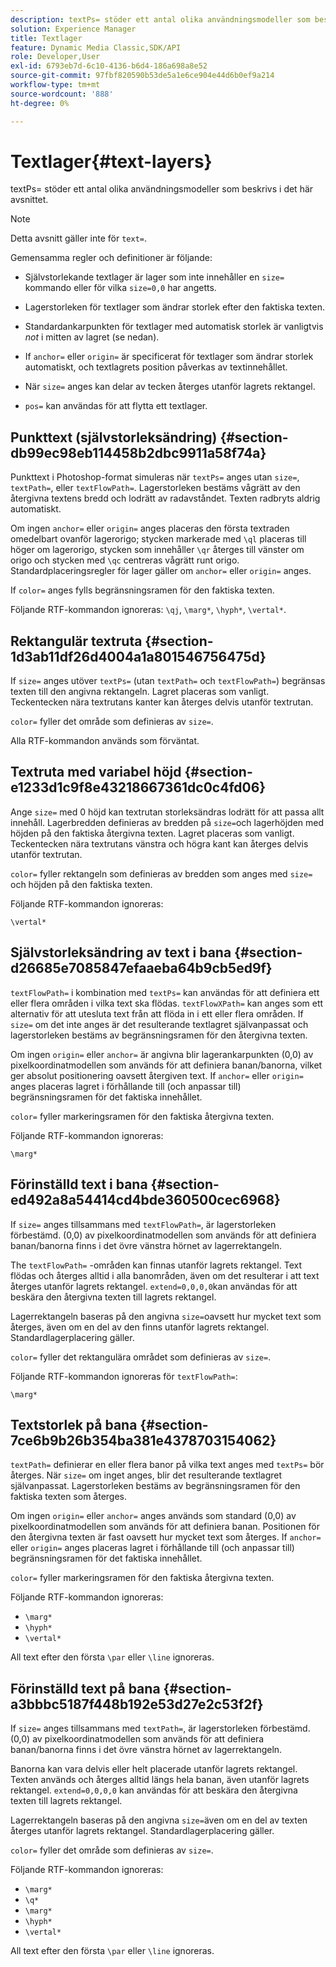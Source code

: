 ```yaml
---
description: textPs= stöder ett antal olika användningsmodeller som beskrivs i det här avsnittet.
solution: Experience Manager
title: Textlager
feature: Dynamic Media Classic,SDK/API
role: Developer,User
exl-id: 6793eb7d-6c10-4136-b6d4-186a698a8e52
source-git-commit: 97fbf820590b53de5a1e6ce904e44d6b0ef9a214
workflow-type: tm+mt
source-wordcount: '888'
ht-degree: 0%

---
```


# Textlager{#text-layers}

textPs= stöder ett antal olika användningsmodeller som beskrivs i det här avsnittet.

>[!NOTE]
>
>Detta avsnitt gäller inte för `text=`.

Gemensamma regler och definitioner är följande:

* Självstorlekande textlager är lager som inte innehåller en `size=` kommando eller för vilka `size=0,0` har angetts.

* Lagerstorleken för textlager som ändrar storlek efter den faktiska texten.
* Standardankarpunkten för textlager med automatisk storlek är vanligtvis *not* i mitten av lagret (se nedan).
* If `anchor=` eller `origin=` är specificerat för textlager som ändrar storlek automatiskt, och textlagrets position påverkas av textinnehållet.

* När `size=` anges kan delar av tecken återges utanför lagrets rektangel.
* `pos=` kan användas för att flytta ett textlager.

## Punkttext (självstorleksändring) {#section-db99ec98eb114458b2dbc9911a58f74a}

Punkttext i Photoshop-format simuleras när `textPs=` anges utan `size=`, `textPath=`, eller `textFlowPath=`. Lagerstorleken bestäms vågrätt av den återgivna textens bredd och lodrätt av radavståndet. Texten radbryts aldrig automatiskt.

Om ingen `anchor=` eller `origin=` anges placeras den första textraden omedelbart ovanför lagerorigo; stycken markerade med `\ql` placeras till höger om lagerorigo, stycken som innehåller `\qr` återges till vänster om origo och stycken med `\qc` centreras vågrätt runt origo. Standardplaceringsregler för lager gäller om `anchor=` eller `origin=` anges.

If `color=` anges fylls begränsningsramen för den faktiska texten.

Följande RTF-kommandon ignoreras: `\qj`, `\marg*`, `\hyph*`, `\vertal*`.

## Rektangulär textruta {#section-1d3ab11df26d4004a1a801546756475d}

If `size=` anges utöver `textPs=` (utan `textPath=` och `textFlowPath=`) begränsas texten till den angivna rektangeln. Lagret placeras som vanligt. Teckentecken nära textrutans kanter kan återges delvis utanför textrutan.

`color=` fyller det område som definieras av `size=`.

Alla RTF-kommandon används som förväntat.

## Textruta med variabel höjd {#section-e1233d1c9f8e43218667361dc0c4fd06}

Ange `size=` med 0 höjd kan textrutan storleksändras lodrätt för att passa allt innehåll. Lagerbredden definieras av bredden på `size=`och lagerhöjden med höjden på den faktiska återgivna texten. Lagret placeras som vanligt. Teckentecken nära textrutans vänstra och högra kant kan återges delvis utanför textrutan.

`color=` fyller rektangeln som definieras av bredden som anges med `size=` och höjden på den faktiska texten.

Följande RTF-kommandon ignoreras:

`\vertal*`

## Självstorleksändring av text i bana {#section-d26685e7085847efaaeba64b9cb5ed9f}

`textFlowPath=` i kombination med `textPs=` kan användas för att definiera ett eller flera områden i vilka text ska flödas. `textFlowXPath=` kan anges som ett alternativ för att utesluta text från att flöda in i ett eller flera områden. If `size=` om det inte anges är det resulterande textlagret självanpassat och lagerstorleken bestäms av begränsningsramen för den återgivna texten.

Om ingen `origin=` eller `anchor=` är angivna blir lagerankarpunkten (0,0) av pixelkoordinatmodellen som används för att definiera banan/banorna, vilket ger absolut positionering oavsett återgiven text. If `anchor=` eller `origin=` anges placeras lagret i förhållande till (och anpassar till) begränsningsramen för det faktiska innehållet.

`color=` fyller markeringsramen för den faktiska återgivna texten.

Följande RTF-kommandon ignoreras:

`\marg*`

## Förinställd text i bana {#section-ed492a8a54414cd4bde360500cec6968}

If `size=` anges tillsammans med `textFlowPath=`, är lagerstorleken förbestämd. (0,0) av pixelkoordinatmodellen som används för att definiera banan/banorna finns i det övre vänstra hörnet av lagerrektangeln.

The `textFlowPath=` -områden kan finnas utanför lagrets rektangel. Text flödas och återges alltid i alla banområden, även om det resulterar i att text återges utanför lagrets rektangel. `extend=0,0,0,0`kan användas för att beskära den återgivna texten till lagrets rektangel.

Lagerrektangeln baseras på den angivna `size=`oavsett hur mycket text som återges, även om en del av den finns utanför lagrets rektangel. Standardlagerplacering gäller.

`color=` fyller det rektangulära området som definieras av `size=`.

Följande RTF-kommandon ignoreras för `textFlowPath=`:

`\marg*`

## Textstorlek på bana {#section-7ce6b9b26b354ba381e4378703154062}

`textPath=` definierar en eller flera banor på vilka text anges med `textPs=` bör återges. När `size=` om inget anges, blir det resulterande textlagret självanpassat. Lagerstorleken bestäms av begränsningsramen för den faktiska texten som återges.

Om ingen `origin=` eller `anchor=` anges används som standard (0,0) av pixelkoordinatmodellen som används för att definiera banan. Positionen för den återgivna texten är fast oavsett hur mycket text som återges. If `anchor=` eller `origin=` anges placeras lagret i förhållande till (och anpassar till) begränsningsramen för det faktiska innehållet.

`color=` fyller markeringsramen för den faktiska återgivna texten.

Följande RTF-kommandon ignoreras:

* `\marg*`
* `\hyph*`
* `\vertal*`

All text efter den första `\par` eller `\line` ignoreras.

## Förinställd text på bana {#section-a3bbbc5187f448b192e53d27e2c53f2f}

If `size=` anges tillsammans med `textPath=`, är lagerstorleken förbestämd. (0,0) av pixelkoordinatmodellen som används för att definiera banan/banorna finns i det övre vänstra hörnet av lagerrektangeln.

Banorna kan vara delvis eller helt placerade utanför lagrets rektangel. Texten används och återges alltid längs hela banan, även utanför lagrets rektangel. `extend=0,0,0,0` kan användas för att beskära den återgivna texten till lagrets rektangel.

Lagerrektangeln baseras på den angivna `size=`även om en del av texten återges utanför lagrets rektangel. Standardlagerplacering gäller.

`color=` fyller det område som definieras av `size=`.

Följande RTF-kommandon ignoreras:

* `\marg*`
* `\q*`
* `\marg*`
* `\hyph*`
* `\vertal*`

All text efter den första `\par` eller `\line` ignoreras.
